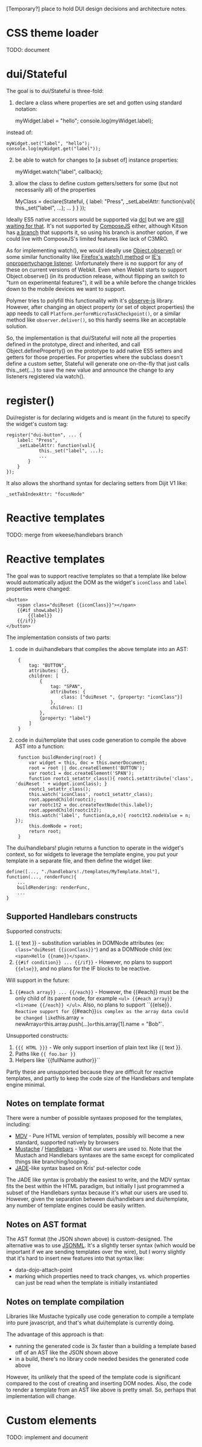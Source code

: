 [Temporary?] place to hold DUI design decisions and architecture notes.

# CSS theme loader

TODO: document

# dui/Stateful

The goal is to dui/Stateful is three-fold:

1. declare a class where properties are set and gotten using standard notation:

	myWidget.label = "hello";
	console.log(myWidget.label);

instead of:

	myWidget.set("label", "hello");
	console.log(myWidget.get("label"));

2. be able to watch for changes to [a subset of] instance properties:

   	myWidget.watch("label", callback);

3. allow the class to define custom getters/setters for some (but not necessarily all) of the properties

	MyClass = declare(Stateful, {
		label: "Press",
		_setLabelAttr: function(val){
				this._set("label", ...);
				...
			}
		}
	});

Ideally ES5 native accessors would be supported via [dcl](http://www.dcljs.org/) but we are
[still waiting for that](https://github.com/uhop/dcl/issues/2).  It's not supported
by [ComposeJS](https://github.com/kriszyp/compose) either, although Kitson has
[a branch](https://github.com/kitsonk/core/blob/master/compose.js#L373) that supports it,
so using his branch is another option, if we could live with ComposeJS's limited features like
lack of C3MRO.


As for implementing watch(), we would ideally use
[Object.observe()](http://updates.html5rocks.com/2012/11/Respond-to-change-with-Object-observe)
or some similar functionality like
[Firefox's watch() method](https://developer.mozilla.org/en-US/docs/Web/JavaScript/Reference/Global_Objects/Object/watch)
or [IE's onpropertychange listener](http://msdn.microsoft.com/en-us/library/ie/ms536956.aspx).
Unfortunately there is no support for any of these on current versions of Webkit.  Even when Webkit starts
to support Object.observe() (in its production release, without flipping an switch to
"turn on experimental features"), it will be a while before the change trickles down to the mobile devices
we want to support.

Polymer tries to polyfill this functionality with it's [observe-js](https://github.com/Polymer/observe-js)
library.  However, after changing an object property (or set of object properties) the app needs to call
`Platform.performMicroTaskCheckpoint()`, or a similar method like `observer.deliver()`, so this hardly seems
like an acceptable solution.


So, the implementation is that dui/Stateful will note all the properties defined in the prototype, direct and inherited,
and call Object.defineProperty() on the prototype to add native ES5 setters and getters for those properties.
For properties where the subclass doesn't define a custom setter, Stateful will generate one on-the-fly
that just calls this._set(...) to save the new value and announce the change to any listeners registered
via watch().

# register()
Dui/register is for declaring widgets and is meant (in the future) to specify the widget's custom tag:

	register("dui-button", ... {
		label: "Press",
		_setLabelAttr: function(val){
				this._set("label", ...);
				...
			}
		}
	});

It also allows the shorthand syntax for declaring setters from Dijit V1 like:

	_setTabIndexAttr: "focusNode"

# Reactive templates

TODO: merge from wkeese/handlebars branch

# Reactive templates

The goal was to support reactive templates so that a template like below would automatically adjust the
DOM as the widget's `iconClass` and `label` properties were changed:

	<button>
		<span class="duiReset {{iconClass}}"></span>
		{{#if showLabel}}
			{{label}}
		{{/if}}
	</button>

The implementation consists of two parts:

1. code in dui/handlebars that compiles the above template into an AST:

		{
			tag: "BUTTON",
			attributes: {},
			children: [
				{
					tag: "SPAN",
					attributes: {
						class: ["duiReset ", {property: "iconClass"}]
					},
					children: []
				},
				{property: "label"}
			]
		}

2. code in dui/template that uses code generation to compile the above AST into a function:

		function buildRendering(root) {
			var widget = this, doc = this.ownerDocument;
			root = root || doc.createElement('BUTTON');
			var rootc1 = doc.createElement('SPAN');
			function rootc1_setattr_class(){ rootc1.setAttribute('class', 'duiReset ' + widget.iconClass); }
			rootc1_setattr_class();
			this.watch('iconClass', rootc1_setattr_class);
			root.appendChild(rootc1);
			var rootc1t2 = doc.createTextNode(this.label);
			root.appendChild(rootc1t2);
			this.watch('label', function(a,o,n){ rootc1t2.nodeValue = n; });
			this.domNode = root;
			return root;
		}

The dui/handlebars! plugin returns a function to operate in the widget's context, so
for widgets to leverage the template engine, you put your template in a separate file,
and then define the widget like:

	define([..., "./handlebars!./templates/MyTemplate.html"], function(..., renderFunc){
		...
		buildRendering: renderFunc,
		...
	}


## Supported Handlebars constructs

Supported constructs:

1. {{ text }} - substitution variables in DOMNode attributes (ex: `class="duiReset {{iconClass}}"`)
   and as a DOMNode child (ex: `<span>Hello {{name}}</span>`.
2. `{{#if condition}} ... {{/if}}` - However, no plans to support `{{else}}`, and no plans for the IF blocks to be
   reactive.

Will support in the future:

1. `{{#each array}} ... {{/each}}` - However, the {{#each}} must be the only child of its parent node, for example
   `<ul> {{#each array}} <li>name {{/each}} </ul>`.   Also, no plans to support ``{{else}}`.  Reactive support for
   `{{#each}}` is complex as the array data could be changed like `this.array = newArray` or `this.array.push(...)`
   or `this.array[1].name = "Bob"`.

Unsupported constructs:

1. `{{{ HTML }}}` - We only support insertion of plain text like {{ text }}.
2. Paths like `{{ foo.bar }}`
3. Helpers like `{{fullName author}}``

Partly these are unsupported because they are difficult for reactive templates,
and partly to keep the code size of the Handlebars and template engine minimal.

## Notes on template format

There were a number of possible syntaxes proposed for the templates, including:

* [MDV](http://www.polymer-project.org/platform/template.html) -
  Pure HTML version of templates, possibly will become a new standard, supported natively by browsers
* [Mustache](http://mustache.github.io/mustache.5.html) / [Handlebars](http://handlebarsjs.com/) -
  What our users are used to.  Note that the Mustach and Handlebars syntaxes are the same except
  for complicated things like branching/looping.
* [JADE](http://jade-lang.com/)-like syntax based on Kris' put-selector code

The JADE like syntax is probably the easiest to write, and the MDV syntax fits the best within the HTML
paradigm, but initially I just programmed a subset of the Handlebars syntax because it's what our users
are used to.   However, given the separation between dui/handlebars and dui/template, any number of template
engines could be easily written.

## Notes on AST format

The AST format (the JSON shown above) is custom-designed.  The alternative was to use
[JSONML](http://www.ibm.com/developerworks/library/x-jsonml/#c7).  It's a slightly terser syntax
(which would be important if we are sending templates over the wire), but I worry slightly that
it's hard to insert new features into that syntax like:

* data-dojo-attach-point
* marking which properties need to track changes, vs. which properties can just be read when the
  template is initially instantiated


## Notes on template compilation

Libraries like Mustache typically use code generation to compile a template into pure javascript,
and that's what dui/template is currently doing.

The advantage of this approach is that:

* running the generated code is 3x faster than a building a template based off of an AST like the JSON shown above
* in a build, there's no library code needed besides the generated code above

However, its unlikely that the speed of the template code is significant compared to the cost of
creating and inserting DOM nodes.   Also, the code to render a template from an AST like above is pretty small.
So, perhaps that implementation will change.

# Custom elements

TODO: implement and document
